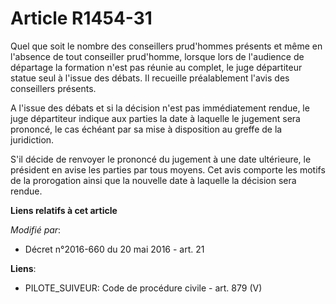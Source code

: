 # Article R1454-31

Quel que soit le nombre des conseillers prud'hommes présents et même en l'absence de tout conseiller prud'homme, lorsque lors
de l'audience de départage la formation n'est pas réunie au complet, le juge départiteur statue seul à l'issue des débats. Il
recueille préalablement l'avis des conseillers présents.

A l'issue des débats et si la décision n'est pas immédiatement rendue, le juge départiteur indique aux parties la date à
laquelle le jugement sera prononcé, le cas échéant par sa mise à disposition au greffe de la juridiction.

S'il décide de renvoyer le prononcé du jugement à une date ultérieure, le président en avise les parties par tous moyens. Cet
avis comporte les motifs de la prorogation ainsi que la nouvelle date à laquelle la décision sera rendue.

**Liens relatifs à cet article**

_Modifié par_:

  - Décret n°2016-660 du 20 mai 2016 - art. 21

**Liens**:

  - PILOTE_SUIVEUR: Code de procédure civile - art. 879 (V)
